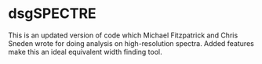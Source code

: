dsgSPECTRE
==========

This is an updated version of code which Michael Fitzpatrick and Chris Sneden wrote for doing analysis on high-resolution spectra. Added features make this an ideal equivalent width finding tool.
